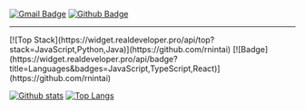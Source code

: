 [![Gmail Badge](https://img.shields.io/badge/-ho46825@gmail.com-c14438?style=flat&logo=Gmail&logoColor=white&link=mailto:ho46825@gmail.com)](mailto:ho46825@gmail.com) [![Github Badge](https://img.shields.io/badge/-rnintai-grey?style=flat&logo=github&logoColor=white&link=https://github.com/rnintai/)](https://www.github.com/rnintai/) 
<hr>
[![Top Stack](https://widget.realdeveloper.pro/api/top?stack=JavaScript,Python,Java)](https://github.com/rnintai)
[![Badge](https://widget.realdeveloper.pro/api/badge?title=Languages&badges=JavaScript,TypeScript,React)](https://github.com/rnintai)

[![Github stats](https://github-readme-stats.vercel.app/api?username=rnintai&show_icons=true&include_all_commits=true)](https://github.com/rnintai/github-readme-stats)
[![Top Langs](https://github-readme-stats.vercel.app/api/top-langs/?username=rnintai&layout=compact)](https://github.com/rnintai/github-readme-stats)
